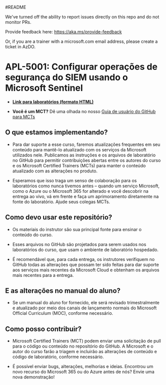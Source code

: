 #README

We've turned off the ability to report issues directly on this repo and do not monitor PRs.

Provide feedback here: https://aka.ms/provide-feedback

Or, if you are a trainer with a microsoft.com email address, please create a ticket in AzDO.

# APL-5001: Configurar operações de segurança do SIEM usando o Microsoft Sentinel

- **[Link para laboratórios (formato HTML)]( https://microsoftlearning.github.io/APL-5001-configure-siem-security-operations-using-microsoft-sentinel/)**

- **Você é um MCT?** Dê uma olhada no nosso [Guia de usuário do GitHub para MCTs](https://microsoftlearning.github.io/MCT-User-Guide/)

## O que estamos implementando?

- Para dar suporte a esse curso, faremos atualizações frequentes em seu conteúdo para mantê-lo atualizado com os serviços da Microsoft utilizados nele. Publicamos as instruções e os arquivos de laboratório no GitHub para permitir contribuições abertas entre os autores do curso e os Microsoft Certified Trainers (MCTs) para manter o conteúdo atualizado com as alterações no produto.

- Esperamos que isso traga um senso de colaboração para os laboratórios como nunca tivemos antes – quando um serviço Microsoft, como o Azure ou o Microsoft 365 for alterado e você descobrir na entrega ao vivo, vá em frente e faça um aprimoramento diretamente na fonte do laboratório. Ajude seus colegas MCTs.

## Como devo usar este repositório?

- Os materiais do instrutor são sua principal fonte para ensinar o conteúdo do curso.

- Esses arquivos no GitHub são projetados para serem usados nos laboratórios do curso, que usam o ambiente de laboratório hospedado.

- É recomendável que, para cada entrega, os instrutores verifiquem no GitHub todas as alterações que possam ter sido feitas para dar suporte aos serviços mais recentes da Microsoft Cloud e obtenham os arquivos mais recentes para a entrega.

## E as alterações no manual do aluno?

- Se um manual do aluno for fornecido, ele será revisado trimestralmente e atualizado por meio dos canais de lançamento normais do Microsoft Official Curriculum (MOC), conforme necessário.

## Como posso contribuir?

- Microsoft Certified Trainers (MCT) podem enviar uma solicitação de pull para o código ou conteúdo no repositório do GitHub. A Microsoft e o autor do curso farão a triagem e incluirão as alterações de conteúdo e código de laboratório, conforme necessário.

- É possível enviar bugs, alterações, melhorias e ideias. Encontrou um novo recurso do Microsoft 365 ou do Azure antes de nós? Envie uma nova demonstração!
